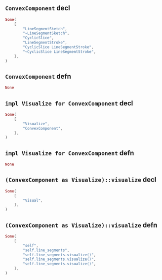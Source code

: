## `ConvexComponent` decl

```rust
Some(
    [
        "LineSegmentSketch",
        "~LineSegmentSketch",
        "CyclicSlice",
        "LineSegmentStroke",
        "CyclicSlice LineSegmentStroke",
        "~CyclicSlice LineSegmentStroke",
    ],
)
```

## `ConvexComponent` defn

```rust
None
```

## `impl Visualize for ConvexComponent` decl

```rust
Some(
    [
        "Visualize",
        "ConvexComponent",
    ],
)
```

## `impl Visualize for ConvexComponent` defn

```rust
None
```

## `(ConvexComponent as Visualize)::visualize` decl

```rust
Some(
    [
        "Visual",
    ],
)
```

## `(ConvexComponent as Visualize)::visualize` defn

```rust
Some(
    [
        "self",
        "self.line_segments",
        "self.line_segments.visualize()",
        "self.line_segments.visualize()",
        "self.line_segments.visualize()",
    ],
)
```
